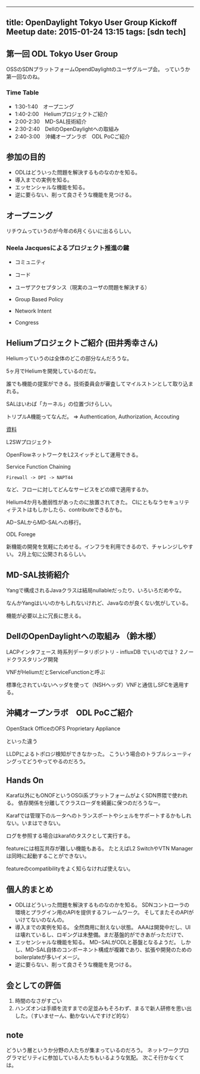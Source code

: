 ------------------
title: OpenDaylight Tokyo User Group Kickoff Meetup
date: 2015-01-24 13:15
tags: [sdn tech]
------------------

## 第一回 ODL Tokyo User Group

OSSのSDNプラットフォームOpendDaylightのユーザグループ会。
っていうか第一回なのね。

### Time Table

* 1:30-1:40　オープニング 
* 1:40-2:00　Heliumプロジェクトご紹介 
* 2:00-2:30　MD-SAL技術紹介 
* 2:30-2:40　DellのOpenDaylightへの取組み 
* 2:40-3:00　沖縄オープンラボ　ODL PoCご紹介

## 参加の目的

* ODLはどういった問題を解決するものなのかを知る。
* 導入までの実例を知る。
* エッセンシャルな機能を知る。
* 逆に要らない、削って良さそうな機能を見つける。

## オープニング

リチウムっていうのが今年の6月くらいに出るらしい。

### Neela Jacquesによるプロジェクト推進の鍵

* コミュニティ
* コード
* ユーザアクセプタンス（現実のユーザの問題を解決する）

* Group Based Policy
* Network Intent
* Congress
 
## Heliumプロジェクトご紹介 (田井秀幸さん)

Heliumっていうのは全体のどこの部分なんだろうな。

5ヶ月でHeliumを開発しているのだな。

誰でも機能の提案ができる。技術委員会が審査してマイルストンとして取り込まれる。

SALはいわば「カーネル」の位置づけらしい。

トリプルA機能ってなんだ。
=> Authentication, Authorization, Accouting

[資料](https://drive.google.com/file/d/0B1KtwIIbDsZXSDdpZjFQWDJUWXc/edit)

L2SWプロジェクト

OpenFlowネットワークをL2スイッチとして運用できる。

Service Function Chaining

    Firewall -> DPI -> NAPT44

など、フローに対してどんなサービスをどの順で適用するか。

Helium4か月も脆弱性があったのに放置されてきた。
CIにともなうセキュリティテストはもしかしたら、contributeできるかも。

AD−SALからMD-SALへの移行。

ODL Forege

新機能の開発を気軽にためせる。インフラを利用できるので、チャレンジしやすい。
2月上旬に公開されるらしい。

## MD-SAL技術紹介 

Yangで構成されるJavaクラスは結局nullableだったり、いろいろだめやな。

なんかYangはいいのかもしれないけれど、Javaなのが良くない気がしている。

機能が必要以上に冗長に思える。

## DellのOpenDaylightへの取組み （鈴木様）

LACPインタフェース
時系列データリポジトリ - influxDB でいいのでは？
2ノードクラスタリング開発

VNFがHeliumだとServiceFunctionと呼ぶ

標準化されていないヘッダを使って（NSHヘッダ）VNFと通信しSFCを適用する。


## 沖縄オープンラボ　ODL PoCご紹介

OpenStack
OfficeのOFS
Proprietary Appliance

といった違う

LLDPによるトポロジ検知ができなかった。
こういう場合のトラブルシューティングってどうやってやるのだろう。

## Hands On

Karaf以外にもONOFというOSGi系プラットフォームがよくSDN界隈で使われる。
依存関係を分離してクラスローダを綺麗に保つのだろうなー。

Karafでは管理下のルータへのトランスポートやシェルをサポートするかもしれない。いまはできない。

ログを参照する場合はkarafのタスクとして実行する。

featureには相互共存が難しい機能もある。
たとえばL2 SwitchやVTN Managerは同時に起動することができない。

featureのcompatibilityをよく知らなければ使えない。

## 個人的まとめ

* ODLはどういった問題を解決するものなのかを知る。
SDNコントローラの環境とプラグイン用のAPIを提供するフレームワーク。
そしてまたそのAPIがいけてないのなんの。
* 導入までの実例を知る。
全然商用に耐えない状態。
AAAは開発中だし、UIは壊れているし、ロギングは未整備。まだ基盤的ができあがっただけで、
* エッセンシャルな機能を知る。
MD−SALがODLと基盤となるようだ。
しかし、MD-SAL自体のコンポーネント構成が複雑であり、拡張や開発のためのboilerplateが多いイメージ。
* 逆に要らない、削って良さそうな機能を見つける。


## 会としての評価

1. 時間のなさがすごい
2. ハンズオンは手順を流すまでの足並みもそろわず、まるで新人研修を思い出した。（すいませーん、動かないんですけど的な）

## note

どういう層というか分野の人たちが集まっているのだろう。
ネットワークプログラマビリティに参加している人たちもいるような気配。
次こそ行かなくては。


